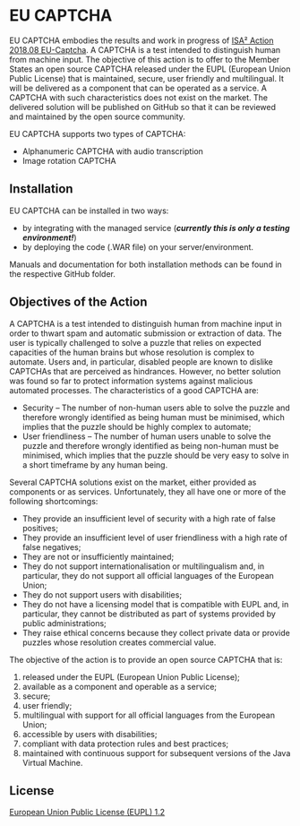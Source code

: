 # EU CAPTCHA

EU CAPTCHA embodies the results and work in progress of [ISA² Action 2018.08 EU-Captcha](https://ec.europa.eu/isa2/actions/developing-open-source-captcha_en). 
A CAPTCHA is a test intended to distinguish human from machine input. The objective of this action is to offer to the Member States an open source CAPTCHA released under the EUPL (European Union Public License) that is maintained, secure, user friendly and multilingual. It will be delivered as a component that can be operated as a service. A CAPTCHA with such characteristics does not exist on the market. The delivered solution will be published on GitHub so that it can be reviewed and maintained by the open source community.

EU CAPTCHA supports two types of CAPTCHA:
- Alphanumeric CAPTCHA with audio transcription
- Image rotation CAPTCHA 

## Installation

EU CAPTCHA can be installed in two ways:
- by integrating with the managed service (_**currently this is only a testing environment!**_)
- by deploying the code (.WAR file) on your server/environment.

Manuals and documentation for both installation methods can be found in the respective GitHub folder. 

## Objectives of the Action
A CAPTCHA is a test intended to distinguish human from machine input in order to thwart spam and automatic submission or extraction of data. The user is typically challenged to solve a puzzle that relies on expected capacities of the human brains but whose resolution is complex to automate. 
Users and, in particular, disabled people are known to dislike CAPTCHAs that are perceived as hindrances. However, no better solution was found so far to protect information systems against malicious automated processes. 
The characteristics of a good CAPTCHA are: 
- Security – The number of non-human users able to solve the puzzle and therefore wrongly identified as being human must be minimised, which implies that the puzzle should be highly complex to automate; 
- User friendliness – The number of human users unable to solve the puzzle and therefore wrongly identified as being non-human must be minimised, which implies that the puzzle should be very easy to solve in a short timeframe by any human being. 

Several CAPTCHA solutions exist on the market, either provided as components or as services. Unfortunately, they all have one or more of the following shortcomings: 
- They provide an insufficient level of security with a high rate of false positives; 
- They provide an insufficient level of user friendliness with a high rate of false negatives; 
- They are not or insufficiently maintained; 
- They do not support internationalisation or multilingualism and, in particular, they do not support all official languages of the European Union; 
- They do not support users with disabilities; 
- They do not have a licensing model that is compatible with EUPL and, in particular, they cannot be distributed as part of systems provided by public administrations; 
- They raise ethical concerns because they collect private data or provide puzzles whose resolution creates commercial value. 

The objective of the action is to provide an open source CAPTCHA that is: 
1. released under the EUPL (European Union Public License); 
2. available as a component and operable as a service; 
3. secure; 
4. user friendly; 
5. multilingual with support for all official languages from the European Union; 
6. accessible by users with disabilities; 
7. compliant with data protection rules and best practices; 
8. maintained with continuous support for subsequent versions of the Java Virtual Machine. 

## License

[European Union Public License (EUPL) 1.2](https://github.com/pwc-technology-be/EU-CAPTCHA/blob/master/LICENSE.md)
